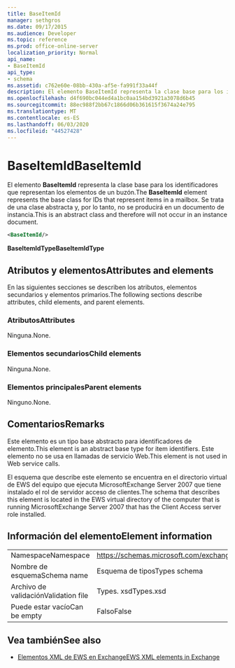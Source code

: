 ```yaml
---
title: BaseItemId
manager: sethgros
ms.date: 09/17/2015
ms.audience: Developer
ms.topic: reference
ms.prod: office-online-server
localization_priority: Normal
api_name:
- BaseItemId
api_type:
- schema
ms.assetid: c762e60e-08bb-430a-af5e-fa991f33a44f
description: El elemento BaseItemId representa la clase base para los identificadores que representan los elementos de un buzón. Se trata de una clase abstracta y, por lo tanto, no se producirá en un documento de instancia.
ms.openlocfilehash: d4f690bc044ed4a1bc0aa154bd3921a3078d6b45
ms.sourcegitcommit: 88ec988f2bb67c1866d06b361615f3674a24e795
ms.translationtype: MT
ms.contentlocale: es-ES
ms.lasthandoff: 06/03/2020
ms.locfileid: "44527428"
---
```

# <a name="baseitemid"></a><span data-ttu-id="1c6e4-104">BaseItemId</span><span class="sxs-lookup"><span data-stu-id="1c6e4-104">BaseItemId</span></span>

<span data-ttu-id="1c6e4-105">El elemento **BaseItemId** representa la clase base para los identificadores que representan los elementos de un buzón.</span><span class="sxs-lookup"><span data-stu-id="1c6e4-105">The **BaseItemId** element represents the base class for IDs that represent items in a mailbox.</span></span> <span data-ttu-id="1c6e4-106">Se trata de una clase abstracta y, por lo tanto, no se producirá en un documento de instancia.</span><span class="sxs-lookup"><span data-stu-id="1c6e4-106">This is an abstract class and therefore will not occur in an instance document.</span></span> 
  
```xml
<BaseItemId/>
```

 <span data-ttu-id="1c6e4-107">**BaseItemIdType**</span><span class="sxs-lookup"><span data-stu-id="1c6e4-107">**BaseItemIdType**</span></span>
## <a name="attributes-and-elements"></a><span data-ttu-id="1c6e4-108">Atributos y elementos</span><span class="sxs-lookup"><span data-stu-id="1c6e4-108">Attributes and elements</span></span>

<span data-ttu-id="1c6e4-109">En las siguientes secciones se describen los atributos, elementos secundarios y elementos primarios.</span><span class="sxs-lookup"><span data-stu-id="1c6e4-109">The following sections describe attributes, child elements, and parent elements.</span></span>
  
### <a name="attributes"></a><span data-ttu-id="1c6e4-110">Atributos</span><span class="sxs-lookup"><span data-stu-id="1c6e4-110">Attributes</span></span>

<span data-ttu-id="1c6e4-111">Ninguna.</span><span class="sxs-lookup"><span data-stu-id="1c6e4-111">None.</span></span>
  
### <a name="child-elements"></a><span data-ttu-id="1c6e4-112">Elementos secundarios</span><span class="sxs-lookup"><span data-stu-id="1c6e4-112">Child elements</span></span>

<span data-ttu-id="1c6e4-113">Ninguna.</span><span class="sxs-lookup"><span data-stu-id="1c6e4-113">None.</span></span>
  
### <a name="parent-elements"></a><span data-ttu-id="1c6e4-114">Elementos principales</span><span class="sxs-lookup"><span data-stu-id="1c6e4-114">Parent elements</span></span>

<span data-ttu-id="1c6e4-115">Ninguno.</span><span class="sxs-lookup"><span data-stu-id="1c6e4-115">None.</span></span>
  
## <a name="remarks"></a><span data-ttu-id="1c6e4-116">Comentarios</span><span class="sxs-lookup"><span data-stu-id="1c6e4-116">Remarks</span></span>

<span data-ttu-id="1c6e4-117">Este elemento es un tipo base abstracto para identificadores de elemento.</span><span class="sxs-lookup"><span data-stu-id="1c6e4-117">This element is an abstract base type for item identifiers.</span></span> <span data-ttu-id="1c6e4-118">Este elemento no se usa en llamadas de servicio Web.</span><span class="sxs-lookup"><span data-stu-id="1c6e4-118">This element is not used in Web service calls.</span></span>
  
<span data-ttu-id="1c6e4-119">El esquema que describe este elemento se encuentra en el directorio virtual de EWS del equipo que ejecuta MicrosoftExchange Server 2007 que tiene instalado el rol de servidor acceso de clientes.</span><span class="sxs-lookup"><span data-stu-id="1c6e4-119">The schema that describes this element is located in the EWS virtual directory of the computer that is running MicrosoftExchange Server 2007 that has the Client Access server role installed.</span></span>
  
## <a name="element-information"></a><span data-ttu-id="1c6e4-120">Información del elemento</span><span class="sxs-lookup"><span data-stu-id="1c6e4-120">Element information</span></span>

|||
|:-----|:-----|
|<span data-ttu-id="1c6e4-121">Namespace</span><span class="sxs-lookup"><span data-stu-id="1c6e4-121">Namespace</span></span>  <br/> |https://schemas.microsoft.com/exchange/services/2006/types  <br/> |
|<span data-ttu-id="1c6e4-122">Nombre de esquema</span><span class="sxs-lookup"><span data-stu-id="1c6e4-122">Schema name</span></span>  <br/> |<span data-ttu-id="1c6e4-123">Esquema de tipos</span><span class="sxs-lookup"><span data-stu-id="1c6e4-123">Types schema</span></span>  <br/> |
|<span data-ttu-id="1c6e4-124">Archivo de validación</span><span class="sxs-lookup"><span data-stu-id="1c6e4-124">Validation file</span></span>  <br/> |<span data-ttu-id="1c6e4-125">Types. xsd</span><span class="sxs-lookup"><span data-stu-id="1c6e4-125">Types.xsd</span></span>  <br/> |
|<span data-ttu-id="1c6e4-126">Puede estar vacío</span><span class="sxs-lookup"><span data-stu-id="1c6e4-126">Can be empty</span></span>  <br/> |<span data-ttu-id="1c6e4-127">Falso</span><span class="sxs-lookup"><span data-stu-id="1c6e4-127">False</span></span>  <br/> |
   
## <a name="see-also"></a><span data-ttu-id="1c6e4-128">Vea también</span><span class="sxs-lookup"><span data-stu-id="1c6e4-128">See also</span></span>



- [<span data-ttu-id="1c6e4-129">Elementos XML de EWS en Exchange</span><span class="sxs-lookup"><span data-stu-id="1c6e4-129">EWS XML elements in Exchange</span></span>](ews-xml-elements-in-exchange.md)

